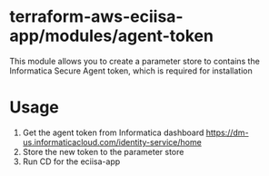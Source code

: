 # terraform-aws-eciisa-app/modules/agent-token

This module allows you to create a parameter store to contains the Informatica Secure Agent token, which is required for installation


# Usage

1. Get the agent token from Informatica dashboard https://dm-us.informaticacloud.com/identity-service/home
2. Store the new token to the parameter store
3. Run CD for the eciisa-app
